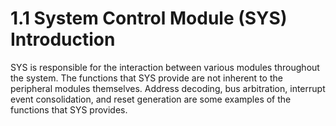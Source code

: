 # 1.1 System Control Module (SYS) Introduction

SYS is responsible for the interaction between various modules throughout the system. The functions that SYS provide are not inherent to the peripheral modules themselves. Address decoding, bus arbitration, interrupt event consolidation, and reset generation are some examples of the functions that SYS provides.
